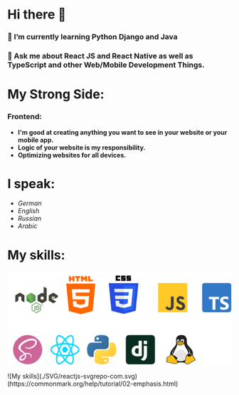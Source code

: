 # Hi there 👋

### 🌱 I’m currently learning Python Django and Java
### 💬 Ask me about React JS and React Native as well as TypeScript and other Web/Mobile Development Things.

# My Strong Side:
### Frontend:
- **I'm good at creating anything you want to see in your website or your mobile app.**
- **Logic of your website is my responsibility.**
- **Optimizing websites for all devices.**
  
# I speak:
- *German*
- *English*
- *Russian*
- *Arabic*

# My skills:
<p align="left">
    <a href=""><img src="./SVG/skilss.svg"></a>
</p>
![My skills](./SVG/reactjs-svgrepo-com.svg)(https://commonmark.org/help/tutorial/02-emphasis.html)

